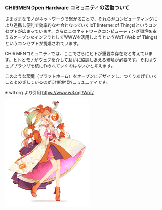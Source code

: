 ### CHIRIMEN Open Hardware コミュニティの活動ついて
 さまざまなモノがネットワークで繋がることで、それらがコンピューティングにより連携し便利で効率的な社会となっていくIoT (Internet of Things)というコンセプトが広まっています。さらにこのネットワークコンピューティング環境を支えるオープンなインフラとしてWWWを活用しようというWoT (Web of Things)というコンセプトが提唱されています。

CHIRIMENコミュニティでは、ここでさらにヒトが重要な存在だと考えています。ヒトとモノがウェブを介して互いに協調しあえる環境が必要です。それはウェブブラウザを核に作られていくのはないかと考えます。

このような環境（プラットホーム）をオープンにデザインし、つくりあげていくことをめざしているのがCHIRIMENコミュニティです。

※ w3.org より引用 https://www.w3.org/WoT/

  <img src="./image/chiri.jpg" width="55%">
